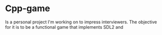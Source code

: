 # Cpp-game

Is a personal project I'm working on to impress interviewers.
The objective for it is to be a functional game that implements SDL2 and 